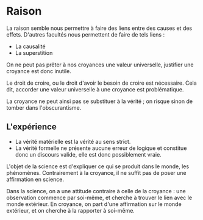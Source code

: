 # Raison

La raison semble nous permettre à faire des liens entre des causes et des effets. D'autres facultés nous permettent de faire de tels liens :

- La causalité
- La superstition

On ne peut pas prêter à nos croyances une valeur universelle, justifier une croyance est donc inutile.

Le droit de croire, ou le droit d'avoir le besoin de croire est nécessaire. Cela dit, accorder une valeur universelle à une croyance est problématique.

La croyance ne peut ainsi pas se substituer à la vérité ; on risque sinon de tomber dans l'obscurantisme.

## L'expérience

- La vérité matérielle est la vérité au sens strict.
- La vérité formelle ne présente aucune erreur de logique et constitue donc un discours valide, elle est donc possiblement vraie.

L'objet de la science est d'expliquer ce qui se produit dans le monde, les phénomènes. Contrairement à la croyance, il ne suffit pas de poser une affirmation en science.

Dans la science, on a une attitude contraire à celle de la croyance : une observation commence par soi-même, et cherche à trouver le lien avec le monde extérieur. En croyance, on part d'une affirmation sur le monde extérieur, et on cherche à la rapporter à soi-même.

